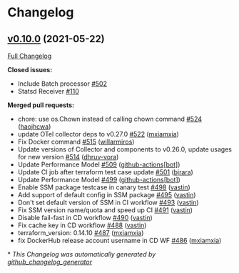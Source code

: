 # Changelog

## [v0.10.0](https://github.com/aws-observability/aws-otel-collector/tree/v0.10.0) (2021-05-22)

[Full Changelog](https://github.com/aws-observability/aws-otel-collector/compare/v0.9.0...v0.10.0)

**Closed issues:**

- Include Batch processor [\#502](https://github.com/aws-observability/aws-otel-collector/issues/502)
- Statsd Receiver [\#110](https://github.com/aws-observability/aws-otel-collector/issues/110)

**Merged pull requests:**

- chore: use os.Chown instead of calling chown command [\#524](https://github.com/aws-observability/aws-otel-collector/pull/524) ([haojhcwa](https://github.com/haojhcwa))
- update OTel collector deps to v0.27.0 [\#522](https://github.com/aws-observability/aws-otel-collector/pull/522) ([mxiamxia](https://github.com/mxiamxia))
- Fix Docker command [\#515](https://github.com/aws-observability/aws-otel-collector/pull/515) ([willarmiros](https://github.com/willarmiros))
- Update versions of Collector and components to v0.26.0, update usages for new version  [\#514](https://github.com/aws-observability/aws-otel-collector/pull/514) ([dhruv-vora](https://github.com/dhruv-vora))
- Update Performance Model [\#509](https://github.com/aws-observability/aws-otel-collector/pull/509) ([github-actions[bot]](https://github.com/apps/github-actions))
- Update CI job after terraform test case update [\#501](https://github.com/aws-observability/aws-otel-collector/pull/501) ([bjrara](https://github.com/bjrara))
- Update Performance Model [\#499](https://github.com/aws-observability/aws-otel-collector/pull/499) ([github-actions[bot]](https://github.com/apps/github-actions))
- Enable SSM package testcase in canary test [\#498](https://github.com/aws-observability/aws-otel-collector/pull/498) ([vastin](https://github.com/vastin))
- Add support of default config in SSM package [\#495](https://github.com/aws-observability/aws-otel-collector/pull/495) ([vastin](https://github.com/vastin))
- Don't set default version of SSM in CI workflow [\#493](https://github.com/aws-observability/aws-otel-collector/pull/493) ([vastin](https://github.com/vastin))
- Fix SSM version name/quota and speed up CI [\#491](https://github.com/aws-observability/aws-otel-collector/pull/491) ([vastin](https://github.com/vastin))
- Disable fail-fast in CD workflow [\#490](https://github.com/aws-observability/aws-otel-collector/pull/490) ([vastin](https://github.com/vastin))
- Fix cache key in CD workflow [\#488](https://github.com/aws-observability/aws-otel-collector/pull/488) ([vastin](https://github.com/vastin))
- terraform\_version: 0.14.10 [\#487](https://github.com/aws-observability/aws-otel-collector/pull/487) ([mxiamxia](https://github.com/mxiamxia))
- fix DockerHub release account username in CD WF [\#486](https://github.com/aws-observability/aws-otel-collector/pull/486) ([mxiamxia](https://github.com/mxiamxia))



\* *This Changelog was automatically generated by [github_changelog_generator](https://github.com/github-changelog-generator/github-changelog-generator)*
